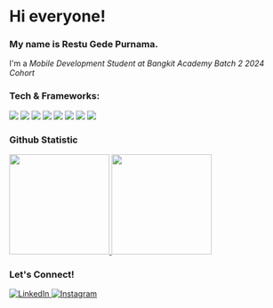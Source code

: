 # Hi everyone!
### My name is **Restu Gede Purnama**.
I'm a *Mobile Development Student at Bangkit Academy Batch 2 2024 Cohort* 

### Tech & Frameworks:
<p> <img src="https://img.shields.io/badge/C++-00599C?style=for-the-badge&logo=cplusplus&logoColor=white" /> 
  <img src="https://img.shields.io/badge/javascript-%23323330.svg?style=for-the-badge&logo=javascript&logoColor=%23F7DF1E" /> 
  <img src="https://img.shields.io/badge/php-%23777BB4.svg?style=for-the-badge&logo=php&logoColor=white"/> 
  <img src="https://img.shields.io/badge/Node%20js-339933?style=for-the-badge&logo=nodedotjs&logoColor=white" /> 
  <img src="https://img.shields.io/badge/kotlin-%237F52FF.svg?style=for-the-badge&logo=kotlin&logoColor=white" /> 
  <img src="https://shields.io/badge/react-black?logo=react&style=for-the-badge" /> 
  <img src="https://img.shields.io/badge/Laravel-v8-FF2D20?style=for-the-badge&logo=laravel&logoColor=white"/>
  <img src="https://img.shields.io/badge/CodeIgniter-v4-EF4223?style=for-the-badge&logo=codeigniter&logoColor=white"/>


### Github Statistic
<p align="left">
<a href="https://github.com/erstuu">
<!-- <img height="180em" src="https://github-readme-stats-eight-theta.vercel.app/api/top-langs/?username=erstuu&layout=compact&langs_count=8"/> -->
<img height="180em" src="https://github-readme-stats.vercel.app/api/top-langs/?username=erstuu&layout=donut"/>
<img height="180em" src="https://github-readme-stats-eight-theta.vercel.app/api?username=erstuu&show_icons=true&include_all_commits=true&count_private=true"/>
</a>

</a>
</p>

### Let's Connect! 
<p> 
  <a href="https://www.linkedin.com/in/restu-gede-purnama-aa9583277/" target="_blank">
    <img alt="LinkedIn" src="https://img.shields.io/badge/linkedin-%230077B5.svg?&style=for-the-badge&logo=linkedin&logoColor=white" />
  </a> 
  <a href="https://www.instagram.com/erstuu_/" target="_blank">
    <img alt="Instagram" src="https://img.shields.io/badge/instagram-%23E4405F.svg?&style=for-the-badge&logo=instagram&logoColor=white" />
  </a> 
</p>
